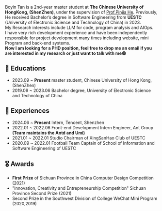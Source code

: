 
Boyin Tan is a 2nd-year master student at **The Chinese University of HongKong, (ShenZhen)**, under the supervision of [Prof.Pinjia He](https://pinjiahe.github.io/).  Previously, He received Bachelor’s degree in Software Engineering from **UESTC** (University of Electronic Science and Technology of China) in 2023.  
My Research interests include LLM for code, program analysis and AIOps.   
I have very rich development experience and have been independently responsible for project development many times including website, mini Program and back-end systems.  
**Now I am looking for a PHD position, feel free to drop me an email if you are interested in my research or just want to talk with me😆**

## 📖 Educations
+ 2023.09 ~ **Present** master student, Chinese University of Hong Kong,(ShenZhen)
+ 2019.09 ~ 2023.06 Bachelor degree, University of Electronic Science and Technology of China
## 🏃 Experiences
+ 2024.06 ~ **Present** Intern, Tencent, Shenzhen
+ 2022.01 ~ 2022.06 Front-end Development Intern Engineer, Ant Group **(Team maintains the Antd and Umi)**
+ 2021.01 ~ 2022.01 Studio Chairman of XingSanHao Club of UESTC
+ 2020.09 ~ 2022.01 Football Team Captain of School of Information and Software Engineering of UESTC

## 🎖 Awards

- **First Prize** of Sichuan Province in China Computer Design Competition (2021)
- "Innovation, Creativity and Entrepreneurship Competition" Sichuan Province Second Prize (2021)
- Second Prize in the Southwest Division of College WeChat Mini Program (2020,2019)